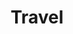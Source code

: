 ---
layout: travel-index
permalink: /travel/
title: Travel
tagline: My trips
tags: [travel, bike ride]
---